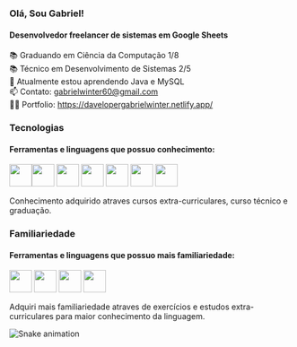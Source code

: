 ### Olá, Sou Gabriel! 
#### Desenvolvedor freelancer de sistemas em Google Sheets 

📚 Graduando em Ciência da Computação 1/8 <br />
📚 Técnico em Desenvolvimento de Sistemas 2/5 <br />
🌱 Atualmente estou aprendendo Java e MySQL<br />
📫 Contato: gabrielwinter60@gmail.com<br />
👨‍💼 Portfolio: https://davelopergabrielwinter.netlify.app/

### Tecnologias
#### Ferramentas e linguagens que possuo conhecimento:

<img src="https://cdn.jsdelivr.net/gh/devicons/devicon/icons/python/python-original.svg" width="40" height="40" /><img src="https://cdn.jsdelivr.net/gh/devicons/devicon/icons/java/java-original.svg" width="40" height="40" /> <img src="https://cdn.jsdelivr.net/gh/devicons/devicon/icons/c/c-original.svg" width="40" height="40"/> 
<img src="https://cdn.jsdelivr.net/gh/devicons/devicon/icons/mysql/mysql-original.svg" width="40" height="40" /> 
<img src="https://cdn.jsdelivr.net/gh/devicons/devicon/icons/html5/html5-original.svg" width="40" height="40" />
<img src="https://cdn.jsdelivr.net/gh/devicons/devicon/icons/css3/css3-original.svg" width="40" height="40" />
<img src="https://cdn.jsdelivr.net/gh/devicons/devicon/icons/javascript/javascript-original.svg" width="40" height="40"/>

Conhecimento adquirido atraves cursos extra-curriculares, curso técnico e graduação.


### Familiariedade
#### Ferramentas e linguagens que possuo mais familiariedade:

<img src="https://cdn.jsdelivr.net/gh/devicons/devicon/icons/html5/html5-original.svg" width="40" height="40" /> <img src="https://cdn.jsdelivr.net/gh/devicons/devicon/icons/css3/css3-original.svg" width="40" height="40" />
<img src="https://cdn.jsdelivr.net/gh/devicons/devicon/icons/javascript/javascript-original.svg" width="40" height="40"/> <img src="https://cdn.jsdelivr.net/gh/devicons/devicon/icons/python/python-original.svg" width="40" height="40" />

Adquiri mais familiariedade atraves de exercícios e estudos extra-curriculares para maior conhecimento da linguagem.

![Snake animation](https://github.com/gabwinter/gabwinter/blob/output/github-contribution-grid-snake.svg)

